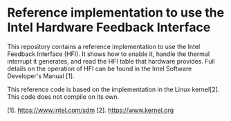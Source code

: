 
# Reference implementation to use the Intel Hardware Feedback Interface

This repository contains a reference implementation to use the Intel
Feedback Interface (HFI). It shows how to enable it, handle the
thermal interrupt it generates, and read the HFI table that hardware
provides. Full details on the operation of HFI can be found in the
Intel Software Developer's Manual [1].

This reference code is based on the implementation in the Linux
kernel[2]. This code does not compile on its own.


[1]. https://www.intel.com/sdm
[2]. https://www.kernel.org
